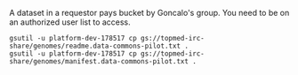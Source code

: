 A dataset in a requestor pays bucket by Goncalo's group.  You need to be on an authorized user list to access.

```
gsutil -u platform-dev-178517 cp gs://topmed-irc-share/genomes/readme.data-commons-pilot.txt .
gsutil -u platform-dev-178517 cp gs://topmed-irc-share/genomes/manifest.data-commons-pilot.txt .
```

